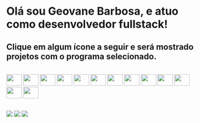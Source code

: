 <h1>Olá sou Geovane Barbosa, e atuo como desenvolvedor fullstack!</h1>
<h2>Clique em algum ícone a seguir e será mostrado projetos com o programa selecionado.</h2>
<div style="display: inline_block"><br>
  <a href="https://github.com/geovanebma?tab=repositories&q=php"><img height="30" width="40" src="https://cdn.jsdelivr.net/gh/devicons/devicon@latest/icons/php/php-original.svg" /></a>
  <a href="https://github.com/geovanebma?tab=repositories&q=node"><img height="30" width="40" src="https://cdn.jsdelivr.net/gh/devicons/devicon@latest/icons/nodejs/nodejs-original-wordmark.svg" /></a>
  <a href="https://github.com/geovanebma?tab=repositories&q=laravel"><img height="30" width="40" src="https://cdn.jsdelivr.net/gh/devicons/devicon@latest/icons/laravel/laravel-original.svg" /></a>
  <a href="https://github.com/geovanebma?tab=repositories&q=javascript"><img height="30" width="40" src="https://cdn.jsdelivr.net/gh/devicons/devicon@latest/icons/javascript/javascript-original.svg" /></a>
  <a href="https://github.com/geovanebma?tab=repositories&q=vue"><img height="30" width="40" src="https://cdn.jsdelivr.net/gh/devicons/devicon@latest/icons/vuejs/vuejs-original.svg" /></a>
  <a href="https://github.com/geovanebma?tab=repositories&q=react"><img height="30" width="40" src="https://cdn.jsdelivr.net/gh/devicons/devicon@latest/icons/react/react-original.svg" /></a>
  <img height="30" width="40" src="https://cdn.jsdelivr.net/gh/devicons/devicon@latest/icons/azuresqldatabase/azuresqldatabase-original.svg" />
  <img height="30" width="40" src="https://cdn.jsdelivr.net/gh/devicons/devicon@latest/icons/html5/html5-original.svg" />
  <img height="30" width="40" src="https://cdn.jsdelivr.net/gh/devicons/devicon@latest/icons/css3/css3-original.svg" />
  <img height="30" width="40" src="https://cdn.jsdelivr.net/gh/devicons/devicon@latest/icons/jquery/jquery-original.svg" />
  <img height="30" width="40" src="https://cdn.jsdelivr.net/gh/devicons/devicon@latest/icons/mysql/mysql-original.svg" />
  <img height="30" width="40" src="https://cdn.jsdelivr.net/gh/devicons/devicon@latest/icons/bootstrap/bootstrap-original.svg" />
  <img height="30" width="40" src="https://cdn.jsdelivr.net/gh/devicons/devicon@latest/icons/git/git-original.svg" />
</div>
  
  ##
 
<div>
  <a href="https://myportfoliogeovane.netlify.app/" target="_blank"><img src="https://img.shields.io/badge/-Portfolio-%23E4405F?style=for-the-badge&logo=site&logoColor=white" target="_blank"></a>
  <a href = "mailto:geovanebma@gmail.com"><img src="https://img.shields.io/badge/-Gmail-%23333?style=for-the-badge&logo=gmail&logoColor=white" target="_blank"></a>
  <a href="https://www.linkedin.com/in/geovaneti/" target="_blank"><img src="https://img.shields.io/badge/-LinkedIn-%230077B5?style=for-the-badge&logo=linkedin&logoColor=white" target="_blank"></a> 
</div>
